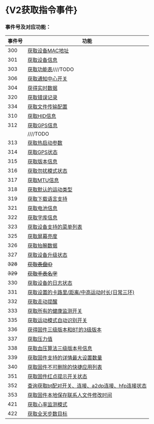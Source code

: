 # {V2获取指令事件}


### 事件号及对应功能：

| 事件号  | 功能                                                         |
| ------- | ------------------------------------------------------------ |
| 300     | [获取设备MAC地址](./IDOGetMac.md)                            |
| 301     | [获取设备信息](./IDOGetDeviceInfoOnly.md)                    |
| 303     | [获取功能表](./IDOGetFuncTableUser.md)////TODO               |
| 306     | [获取通知中心开关](./IDOGetNoticeStatus.md)                  |
| 304     | [获得实时数据](./IDOGetLiveData.md)                          |
| 320     | [获取错误记录](./IDOGetErrorRecord.md)                       |
| 334     | [获取文件传输配置](./IDOGetDataTranConfig.md)                |
| 310     | [获取HID信息](./IDOGetHIDInfo.md)                            |
| 312     | [获取GPS信息](./IDOGetGPSInfo.md)                            |
|         | ////TODO                                                     |
| 313     | [获取热启动参数](./IDOGetHotStartParam.md)                   |
| 314     | [获取GPS状态](./IDOGetGPSStatus.md)                          |
| 315     | [获取版本信息](./IDOGetVersionInfo.md)                       |
| 316     | [获取勿扰模式状态](./IDOGetDoNotDisturb.md)                  |
| 317     | [获取MTU信息](./IDOGetMtuInfo.md)                            |
| 318     | [获取默认的运动类型](./IDOGetDefaultSportType.md)            |
| 319     | [获取下载语言支持](./IDOGetDownloadLanguage.md)              |
| 321     | [获取电池信息](./IDOGetBattInfo.md)                          |
| 322     | [获取字库信息](./IDOGetFlashBinInfo.md)                      |
| 323     | [获取设备支持的菜单列表](./IDOGetMenuList.md)                |
| 325     | [获取屏幕亮度](./IDOGetScreenBrightness.md)                  |
| 326     | [获取抬腕数据](./IDOGetUpHandGesture.md)                     |
| 327     | [获取设备升级状态](./IDOGetUpdateStatus.md)                  |
| ~~328~~ | ~~[获取表盘ID](./IDOGetWatchID.md)~~                         |
| ~~329~~ | ~~[获取手表名字](./IDOGetDevicesName)~~                      |
| 330     | [获取设备的日志状态](./IDOGetDevicesLogStatus.md)            |
| 331     | [获取设置的卡路里/距离/中高运动时长(日常三环)](./IDOGetMainSportGoal.md) |
| 332     | [获取走动提醒](./IDOGetWalkReminder.md)                      |
| 333     | [获取所有的健康监测开关](./IDOGetAllHealthSwitchState.md)    |
| 335     | [获取运动模式自动识别开关](./IDOGetActivitySwitch)           |
| 336     | [获得固件三级版本和BT的3级版本](./IDOGetFirmwareBtVersion.md) |
| 337     | [获取压力值](./IDOGetStressVal)                              |
| 338     | [获取血压算法三级版本号信息](./IDOGetBpAlgVersion.md)        |
| 339     | [获取固件支持的详情最大设置数量](./IDOGetSupportMaxSetItemNum.md) |
| 340     | [获取固件不可删除的快捷应用列表](./IDOGetUndeletableMenuList.md) |
| 351     | [获取固件红点提示开关状态](./IDOGetUnreadAppONOFF.md)        |
| 352     | [查询获取bt配对开关、连接、a2dp连接、hfp连接状态](./IDOGetBtStatus.md) |
| 353     | [获取固件本地保存联系人文件修改时间](./IDOGetContactReviceTime.md) |
| 421     | [获取心率监测模式](./IDOGetHRMode.md)                        |
| 422     | [获取全天步数目标](./IDOGetStepGoal.md)                      |

